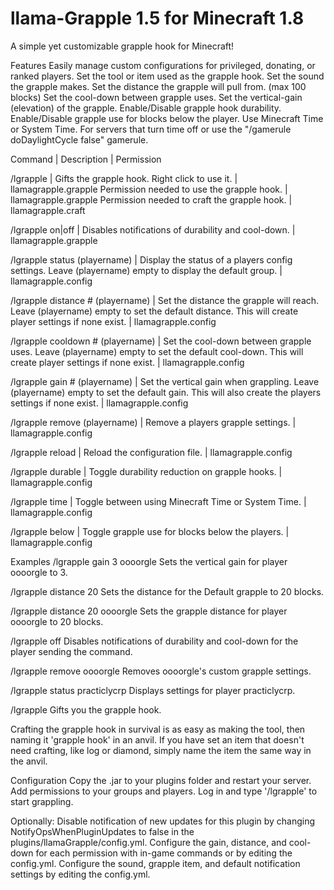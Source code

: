 llama-Grapple 1.5 for Minecraft 1.8
=============
A simple yet customizable grapple hook for Minecraft!

Features
    Easily manage custom configurations for privileged, donating, or ranked players.
    Set the tool or item used as the grapple hook.
    Set the sound the grapple makes.
    Set the distance the grapple will pull from. (max 100 blocks)
    Set the cool-down between grapple uses.
    Set the vertical-gain (elevation) of the grapple.
    Enable/Disable grapple hook durability.
    Enable/Disable grapple use for blocks below the player.
    Use Minecraft Time or System Time. For servers that turn time off or use the "/gamerule doDaylightCycle false" gamerule.


Command | Description | Permission

/lgrapple | Gifts the grapple hook. Right click to use it.	| llamagrapple.grapple
  Permission needed to use the grapple hook.	| llamagrapple.grapple
  Permission needed to craft the grapple hook. | llamagrapple.craft

/lgrapple on|off | Disables notifications of durability and cool-down. | llamagrapple.grapple

/lgrapple status (playername) | Display the status of a players config settings. Leave (playername) empty to display the default group. | llamagrapple.config

/lgrapple distance # (playername) | Set the distance the grapple will reach. Leave (playername) empty to set the default distance. This will create player settings if none exist. | llamagrapple.config

/lgrapple cooldown # (playername) | Set the cool-down between grapple uses. Leave (playername) empty to set the default cool-down. This will create player settings if none exist. | llamagrapple.config

/lgrapple gain # (playername) | Set the vertical gain when grappling. Leave (playername) empty to set the default gain. This will also create the players settings if none exist.	| llamagrapple.config

/lgrapple remove (playername) | Remove a players grapple settings. | llamagrapple.config

/lgrapple reload | Reload the configuration file. |	llamagrapple.config

/lgrapple durable | Toggle durability reduction on grapple hooks.	| llamagrapple.config

/lgrapple time | Toggle between using Minecraft Time or System Time. | llamagrapple.config

/lgrapple below | Toggle grapple use for blocks below the players.	| llamagrapple.config


Examples
/lgrapple gain 3 oooorgle
Sets the vertical gain for player oooorgle to 3.

/lgrapple distance 20
Sets the distance for the Default grapple to 20 blocks.

/lgrapple distance 20 oooorgle
Sets the grapple distance for player oooorgle to 20 blocks.

/lgrapple off
Disables notifications of durability and cool-down for the player sending the command.

/lgrapple remove oooorgle
Removes oooorgle's custom grapple settings.

/lgrapple status practiclycrp
Displays settings for player practiclycrp.

/lgrapple
Gifts you the grapple hook.

Crafting the grapple hook in survival is as easy as making the tool, then naming it 'grapple hook' in an anvil.
If you have set an item that doesn't need crafting, like log or diamond, simply name the item the same way in the anvil.


Configuration
    Copy the .jar to your plugins folder and restart your server.
    Add permissions to your groups and players.
    Log in and type '/lgrapple' to start grappling.
    
Optionally:
    Disable notification of new updates for this plugin by changing NotifyOpsWhenPluginUpdates to false in the plugins/llamaGrapple/config.yml.
    Configure the gain, distance, and cool-down for each permission with in-game commands or by editing the config.yml.
    Configure the sound, grapple item, and default notification settings by editing the config.yml.
